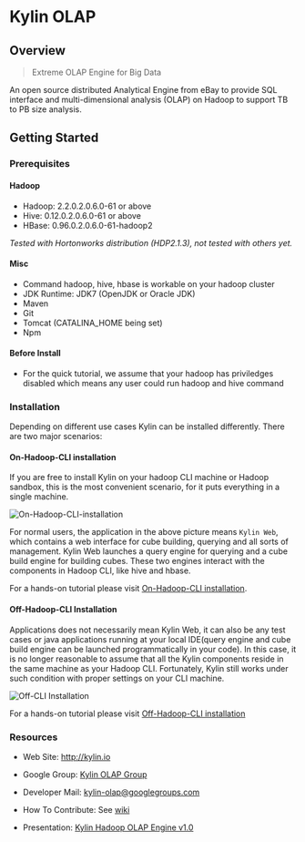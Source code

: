 Kylin OLAP
===========


Overview
------------
> Extreme OLAP Engine for Big Data

An open source distributed Analytical Engine from eBay to provide SQL interface and multi-dimensional analysis (OLAP) on Hadoop to support TB to PB size analysis.


Getting Started 
---------------

### Prerequisites ###

#### Hadoop ####
- Hadoop: 2.2.0.2.0.6.0-61 or above
- Hive: 0.12.0.2.0.6.0-61 or above
- HBase: 0.96.0.2.0.6.0-61-hadoop2


_Tested with Hortonworks distribution (HDP2.1.3), not tested with others yet._

#### Misc ####
- Command hadoop, hive, hbase is workable on your hadoop cluster
- JDK Runtime: JDK7 (OpenJDK or Oracle JDK)
- Maven
- Git
- Tomcat (CATALINA_HOME being set)
- Npm

#### Before Install ####
- For the quick tutorial, we assume that your hadoop has priviledges disabled which means any user could run hadoop and hive command


### Installation ###

Depending on different use cases Kylin can be installed differently. There are two major scenarios:

#### On-Hadoop-CLI installation ####

If you are free to install Kylin on your hadoop CLI machine or Hadoop sandbox, this is the most convenient scenario, for it puts everything in a single machine.



![On-Hadoop-CLI-installation](https://github.com/KylinOLAP/kylinolap.github.io/blob/master/docs/installation/Picture1.png)

For normal users, the application in the above picture means `Kylin Web`, which contains a web interface for cube building, querying and all sorts of management. Kylin Web launches a query engine for querying and a cube build engine for building cubes. These two engines interact with the components in Hadoop CLI, like hive and hbase.

For a hands-on tutorial please visit [On-Hadoop-CLI installation](https://github.com/KylinOLAP/Kylin/wiki/On-Hadoop-CLI-installation).

#### Off-Hadoop-CLI Installation ####

Applications does not necessarily mean Kylin Web, it can also be any test cases or java applications running at your local IDE(query engine and cube build engine can be launched programmatically in your code). In this case, it is no longer reasonable to assume that all the Kylin components reside in the same machine as your Hadoop CLI.  Fortunately, Kylin still works under such condition with proper settings on your CLI machine.

![Off-CLI Installation](https://github.com/KylinOLAP/kylinolap.github.io/blob/master/docs/installation/Picture2.png)

For a hands-on tutorial please visit [Off-Hadoop-CLI installation](https://github.com/KylinOLAP/Kylin/wiki/Off-Hadoop-CLI-Installation)


### Resources ###

* Web Site: <http://kylin.io>

* Google Group:  [Kylin OLAP Group](https://groups.google.com/forum/#!forum/kylin-olap)

* Developer Mail: <kylin-olap@googlegroups.com>

* How To Contribute: See [wiki](https://github.com/KylinOLAP/Kylin/wiki/How-to-Contribute)

* Presentation: [Kylin Hadoop OLAP Engine v1.0](https://github.com/KylinOLAP/Kylin/blob/master/docs/Kylin_Hadoop_OLAP_Engine_v1.0.pdf?raw=true)

